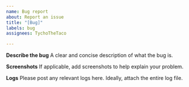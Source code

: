 ```yaml
---
name: Bug report
about: Report an issue
title: "[Bug]"
labels: bug
assignees: TychoTheTaco

---
```


**Describe the bug**
A clear and concise description of what the bug is.

**Screenshots**
If applicable, add screenshots to help explain your problem.

**Logs**
Please post any relevant logs here. Ideally, attach the entire log file.
